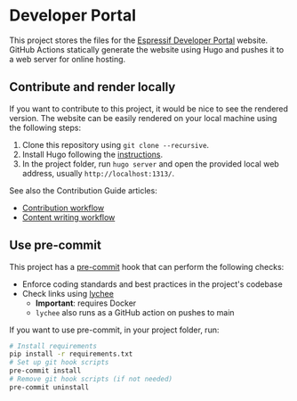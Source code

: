 # Developer Portal

This project stores the files for the [Espressif Developer Portal][] website. GitHub Actions statically generate the website using Hugo and pushes it to a web server for online hosting.

[Espressif Developer Portal]: https://developer.espressif.com/


## Contribute and render locally

If you want to contribute to this project, it would be nice to see the rendered version. The website can be easily rendered on your local machine using the following steps:

1. Clone this repository using `git clone --recursive`.
2. Install Hugo following the [instructions](https://gohugo.io/installation/).
3. In the project folder, run `hugo server` and open the provided local web address, usually `http://localhost:1313/`.

See also the Contribution Guide articles:

- [Contribution workflow](./content/pages/contribution-guide/contrib-workflow/index.md)
- [Content writing workflow](./content/pages/contribution-guide/content-writing-workflow/index.md)


## Use pre-commit

This project has a [pre-commit][] hook that can perform the following checks:

- Enforce coding standards and best practices in the project's codebase
- Check links using [lychee][]
  - **Important**: requires Docker
  - `lychee` also runs as a GitHub action on pushes to main

[pre-commit]: https://pre-commit.com/
[lychee]: https://github.com/lycheeverse/lychee

If you want to use pre-commit, in your project folder, run:

```sh
# Install requirements
pip install -r requirements.txt
# Set up git hook scripts
pre-commit install
# Remove git hook scripts (if not needed)
pre-commit uninstall
```

